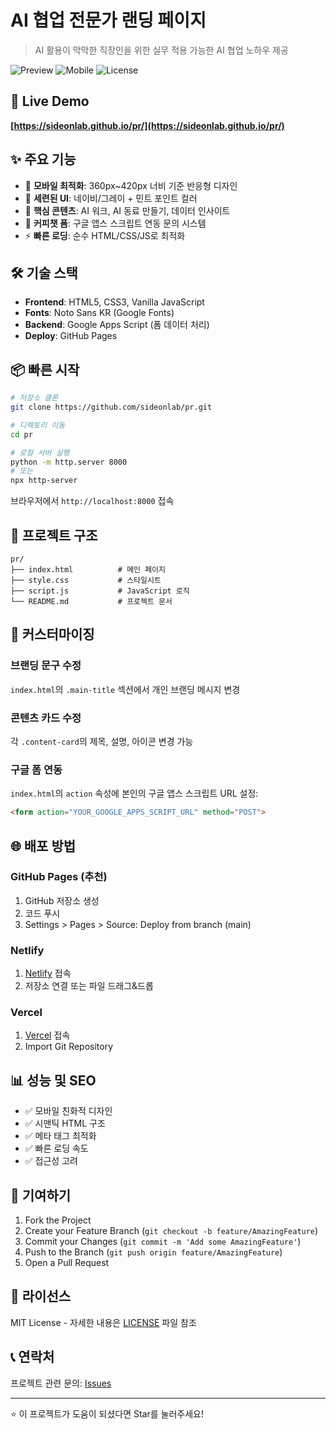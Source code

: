 # AI 협업 전문가 랜딩 페이지

> AI 활용이 막막한 직장인을 위한 실무 적용 가능한 AI 협업 노하우 제공

![Preview](https://img.shields.io/badge/Status-Live-brightgreen)
![Mobile](https://img.shields.io/badge/Mobile-Optimized-blue)
![License](https://img.shields.io/badge/License-MIT-yellow)

## 🚀 Live Demo

**[https://sideonlab.github.io/pr/](https://sideonlab.github.io/pr/)**

## ✨ 주요 기능

- 📱 **모바일 최적화**: 360px~420px 너비 기준 반응형 디자인
- 🎨 **세련된 UI**: 네이비/그레이 + 민트 포인트 컬러
- 📝 **핵심 콘텐츠**: AI 워크, AI 동료 만들기, 데이터 인사이트
- 💬 **커피챗 폼**: 구글 앱스 스크립트 연동 문의 시스템
- ⚡ **빠른 로딩**: 순수 HTML/CSS/JS로 최적화

## 🛠️ 기술 스택

- **Frontend**: HTML5, CSS3, Vanilla JavaScript
- **Fonts**: Noto Sans KR (Google Fonts)
- **Backend**: Google Apps Script (폼 데이터 처리)
- **Deploy**: GitHub Pages

## 📦 빠른 시작

```bash
# 저장소 클론
git clone https://github.com/sideonlab/pr.git

# 디렉토리 이동
cd pr

# 로컬 서버 실행
python -m http.server 8000
# 또는
npx http-server
```

브라우저에서 `http://localhost:8000` 접속

## 📁 프로젝트 구조

```
pr/
├── index.html          # 메인 페이지
├── style.css           # 스타일시트
├── script.js           # JavaScript 로직
└── README.md           # 프로젝트 문서
```

## 🔧 커스터마이징

### 브랜딩 문구 수정
`index.html`의 `.main-title` 섹션에서 개인 브랜딩 메시지 변경

### 콘텐츠 카드 수정
각 `.content-card`의 제목, 설명, 아이콘 변경 가능

### 구글 폼 연동
`index.html`의 `action` 속성에 본인의 구글 앱스 스크립트 URL 설정:

```html
<form action="YOUR_GOOGLE_APPS_SCRIPT_URL" method="POST">
```

## 🌐 배포 방법

### GitHub Pages (추천)
1. GitHub 저장소 생성
2. 코드 푸시
3. Settings > Pages > Source: Deploy from branch (main)

### Netlify
1. [Netlify](https://netlify.com) 접속
2. 저장소 연결 또는 파일 드래그&드롭

### Vercel
1. [Vercel](https://vercel.com) 접속
2. Import Git Repository

## 📊 성능 및 SEO

- ✅ 모바일 친화적 디자인
- ✅ 시맨틱 HTML 구조
- ✅ 메타 태그 최적화
- ✅ 빠른 로딩 속도
- ✅ 접근성 고려

## 🤝 기여하기

1. Fork the Project
2. Create your Feature Branch (`git checkout -b feature/AmazingFeature`)
3. Commit your Changes (`git commit -m 'Add some AmazingFeature'`)
4. Push to the Branch (`git push origin feature/AmazingFeature`)
5. Open a Pull Request

## 📄 라이선스

MIT License - 자세한 내용은 [LICENSE](LICENSE) 파일 참조

## 📞 연락처

프로젝트 관련 문의: [Issues](https://github.com/sideonlab/pr/issues)

---

⭐ 이 프로젝트가 도움이 되셨다면 Star를 눌러주세요!
